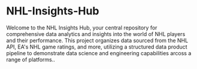 # NHL-Insights-Hub
Welcome to the NHL Insights Hub, your central repository for comprehensive data analytics and insights into the world of NHL players and their performance. This project organizes data sourced from the NHL API, EA's NHL game ratings, and more, utilizing a structured data product pipeline to demonstrate data science and engineering capabilities arcoss a range of platforms..
